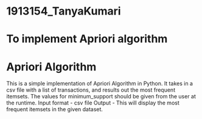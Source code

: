 # 1913154_TanyaKumari
# To implement Apriori algorithm
# Apriori Algorithm

This is a simple implementation of Apriori Algorithm in Python. It takes in a csv file with a list of transactions, and results out the most frequent itemsets. The values for minimum_support should be given from the user at the runtime.
Input format - csv file
Output  - This will display the most frequent itemsets in the given dataset.
